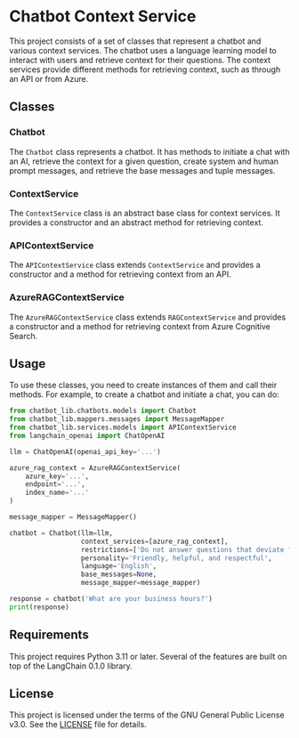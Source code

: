 # Chatbot Context Service

This project consists of a set of classes that represent a chatbot and various context services. The chatbot uses a language learning model to interact with users and retrieve context for their questions. The context services provide different methods for retrieving context, such as through an API or from Azure.

## Classes

### Chatbot

The `Chatbot` class represents a chatbot. It has methods to initiate a chat with an AI, retrieve the context for a given question, create system and human prompt messages, and retrieve the base messages and tuple messages.

### ContextService

The `ContextService` class is an abstract base class for context services. It provides a constructor and an abstract method for retrieving context.

### APIContextService

The `APIContextService` class extends `ContextService` and provides a constructor and a method for retrieving context from an API.

### AzureRAGContextService

The `AzureRAGContextService` class extends `RAGContextService` and provides a constructor and a method for retrieving context from Azure Cognitive Search.

## Usage

To use these classes, you need to create instances of them and call their methods. For example, to create a chatbot and initiate a chat, you can do:

```python
from chatbot_lib.chatbots.models import Chatbot
from chatbot_lib.mappers.messages import MessageMapper
from chatbot_lib.services.models import APIContextService
from langchain_openai import ChatOpenAI

llm = ChatOpenAI(openai_api_key='...')

azure_rag_context = AzureRAGContextService(
    azure_key='...',
    endpoint='...',
    index_name='...'
)

message_mapper = MessageMapper()

chatbot = Chatbot(llm=llm,
                  context_services=[azure_rag_context],
                  restrictions=['Do not answer questions that deviate from the informed context'],
                  personality='Friendly, helpful, and respectful',
                  language='English',
                  base_messages=None,
                  message_mapper=message_mapper)

response = chatbot('What are your business hours?')
print(response)
```

## Requirements

This project requires Python 3.11 or later. Several of the features are built on top of the LangChain 0.1.0 library.

## License

This project is licensed under the terms of the GNU General Public License v3.0. See the [LICENSE](LICENSE.md) file for details.